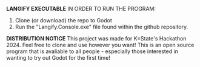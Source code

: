 **LANGIFY EXECUTABLE**
  IN ORDER TO RUN THE PROGRAM: 
  1) Clone (or download) the repo to Godot
  2) Run the "Langify.Console.exe" file found within the github repository.

**DISTRIBUTION NOTICE**
  This project was made for K=State's Hackathon 2024.
  Feel free to clone and use however you want! This is an open source program that is avaliable to all people  - especially those interested in wanting to try out Godot for the first time!
